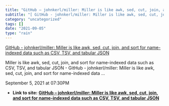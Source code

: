```yaml
---
title: "GitHub – johnkerl/miller: Miller is like awk, sed, cut, join, and sort for name-indexed data such as CSV, TSV, and tabular JSON"
subtitle: "[ GitHub - johnkerl/miller: Miller is like awk, sed, cut, join, and sort for"
category: "uncategorized"
tags: []
date: "2021-09-05"
type: "rain"
---
```

[ GitHub - johnkerl/miller: Miller is like awk, sed, cut, join, and sort for
name-indexed data such as CSV, TSV, and tabular
JSON](<https://github.com/johnkerl/miller>)

Miller is like awk, sed, cut, join, and sort for name-indexed data such as
CSV, TSV, and tabular JSON - GitHub - johnkerl/miller: Miller is like awk,
sed, cut, join, and sort for name-indexed data …

September 5, 2021 at 07:30PM


* **Link to site:** **[GitHub – johnkerl/miller: Miller is like awk, sed, cut, join, and sort for name-indexed data such as CSV, TSV, and tabular JSON](None)**
